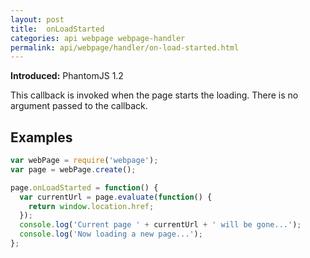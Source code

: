 ```yaml
---
layout: post
title:  onLoadStarted
categories: api webpage webpage-handler
permalink: api/webpage/handler/on-load-started.html
---
```


**Introduced:** PhantomJS 1.2

This callback is invoked when the page starts the loading. There is no argument passed to the callback.

## Examples

```javascript
var webPage = require('webpage');
var page = webPage.create();

page.onLoadStarted = function() {
  var currentUrl = page.evaluate(function() {
    return window.location.href;
  });
  console.log('Current page ' + currentUrl + ' will be gone...');
  console.log('Now loading a new page...');
};
```









